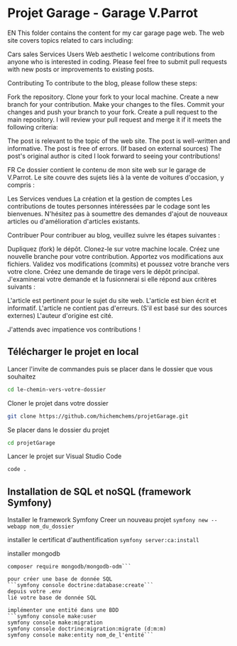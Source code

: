 # Projet Garage - Garage V.Parrot

EN
This folder contains the content for my car garage page web. The web site covers topics related to cars including:

Cars sales 
Services
Users
Web aesthetic
I welcome contributions from anyone who is interested in coding. Please feel free to submit pull requests with new posts or improvements to existing posts.

Contributing
To contribute to the blog, please follow these steps:

Fork the repository.
Clone your fork to your local machine.
Create a new branch for your contribution.
Make your changes to the files.
Commit your changes and push your branch to your fork.
Create a pull request to the main repository.
I will review your pull request and merge it if it meets the following criteria:

The post is relevant to the topic of the web site.
The post is well-written and informative.
The post is free of errors.
(If based on external sources) The post's original author is cited
I look forward to seeing your contributions!

FR
Ce dossier contient le contenu de mon site web sur le garage de V.Parrot. Le site couvre des sujets liés à la vente de voitures d'occasion, y compris :

Les Services vendues
La création et la gestion de comptes
Les contributions de toutes personnes intéressées par le codage sont les bienvenues. N'hésitez pas à soumettre des demandes d'ajout de nouveaux articles ou d'amélioration d'articles existants.

Contribuer
Pour contribuer au blog, veuillez suivre les étapes suivantes :

Dupliquez (fork) le dépôt.
Clonez-le sur votre machine locale.
Créez une nouvelle branche pour votre contribution.
Apportez vos modifications aux fichiers.
Validez vos modifications (commits) et poussez votre branche vers votre clone.
Créez une demande de tirage vers le dépôt principal.
J'examinerai votre demande et la fusionnerai si elle répond aux critères suivants :

L'article est pertinent pour le sujet du site web.
L'article est bien écrit et informatif.
L'article ne contient pas d'erreurs.
(S'il est basé sur des sources externes) L'auteur d'origine est cité.

J'attends avec impatience vos contributions !

## Télécharger le projet en local

Lancer l'invite de commandes puis se placer dans le dossier que vous souhaitez
```bash
cd le-chemin-vers-votre-dossier
```
Cloner le projet dans votre dossier
  ```bash
  git clone https://github.com/hichemchems/projetGarage.git
  ```
Se placer dans le dossier du projet
  ```bash
  cd projetGarage
  ```
Lancer le projet sur Visual Studio Code
  ```bash
  code .
  ```

## Installation de SQL et noSQL (framework Symfony)

Installer le framework Symfony 
Creer un nouveau projet
```symfony new --webapp nom_du_dossier```

installer le certificat d'authentification
```symfony server:ca:install```

installer mongodb 
```composer require mongodb/mongo db
composer require mongodb/mongodb-odm```

pour créer une base de donnée SQL
```symfony console doctrine:database:create```
depuis votre .env
lié votre base de donnée SQL

implémenter une entité dans une BDD
```symfony console make:user
symfony console make:migration
symfony console doctrine:migration:migrate (d:m:m)
symfony console make:entity nom_de_l'entité```
